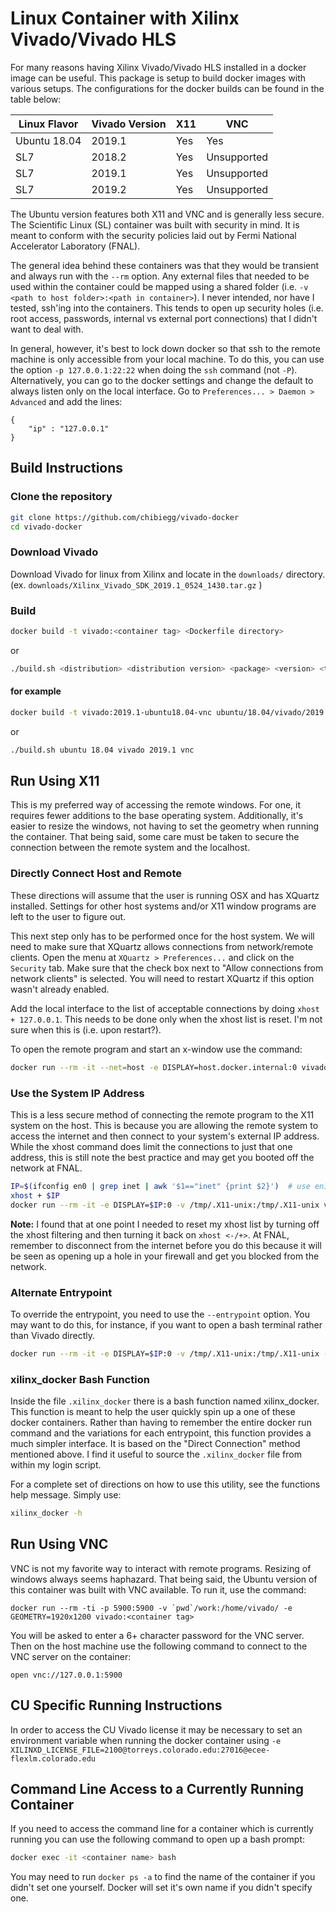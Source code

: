 # Linux Container with Xilinx Vivado/Vivado HLS

For many reasons having Xilinx Vivado/Vivado HLS installed in a docker image can be useful. This package is setup to build docker images with various setups. The configurations for the docker builds can be found in the table below:

| **Linux Flavor** | **Vivado Version** | **X11** |   **VNC**   |
| ---------------- | ------------------ | ------- | ----------- |
| Ubuntu 18.04     | 2019.1             | Yes     | Yes         |
| SL7              | 2018.2             | Yes     | Unsupported |
| SL7              | 2019.1             | Yes     | Unsupported |
| SL7              | 2019.2             | Yes     | Unsupported |

The Ubuntu version features both X11 and VNC and is generally less secure. The Scientific Linux (SL) container was built with security in mind. It is meant to conform with the security policies laid out by Fermi National Accelerator Laboratory (FNAL).

The general idea behind these containers was that they would be transient and always run with the ```--rm``` option. Any external files that needed to be used within the container could be mapped using a shared folder (i.e. ```-v <path to host folder>:<path in container>```). I never intended, nor have I tested, ssh'ing into the containers. This tends to open up security holes (i.e. root access, passwords, internal vs external port connections) that I didn't want to deal with.

In general, however, it's best to lock down docker so that ssh to the remote machine is only accessible from your local machine. To do this, you can use the option ```-p 127.0.0.1:22:22``` when doing the ```ssh``` command (not ```-P```). Alternatively, you can go to the docker settings and change the default to always listen only on the local interface. Go to ```Preferences... > Daemon > Advanced``` and add the lines:
```
{
    "ip" : "127.0.0.1"
}
```

## Build Instructions

### Clone the repository

```bash
git clone https://github.com/chibiegg/vivado-docker
cd vivado-docker
```

### Download Vivado

Download Vivado for linux from Xilinx and locate in the `downloads/` directory. (ex. `downloads/Xilinx_Vivado_SDK_2019.1_0524_1430.tar.gz` )

### Build

```bash
docker build -t vivado:<container tag> <Dockerfile directory>
```

or 

```bash
./build.sh <distribution> <distribution version> <package> <version> <type>
```

#### for example

```bash
docker build -t vivado:2019.1-ubuntu18.04-vnc ubuntu/18.04/vivado/2019.1/vnc
```

or 

```bash
./build.sh ubuntu 18.04 vivado 2019.1 vnc
```

## Run Using X11
This is my preferred way of accessing the remote windows. For one, it requires fewer additions to the base operating system. Additionally, it's easier to resize the windows, not having to set the geometry when running the container. That being said, some care must be taken to secure the connection between the remote system and the localhost.

### Directly Connect Host and Remote
These directions will assume that the user is running OSX and has XQuartz installed. Settings for other host systems and/or X11 window programs are left to the user to figure out.

This next step only has to be performed once for the host system. We will need to make sure that XQuartz allows connections from network/remote clients. Open the menu at ```XQuartz > Preferences...``` and click on the ```Security``` tab. Make sure that the check box next to "Allow connections from network clients" is selected. You will need to restart XQuartz if this option wasn't already enabled.

Add the local interface to the list of acceptable connections by doing ```xhost + 127.0.0.1```. This needs to be done only when the xhost list is reset. I'm not sure when this is (i.e. upon restart?).

To open the remote program and start an x-window use the command:
```bash
docker run --rm -it --net=host -e DISPLAY=host.docker.internal:0 vivado:<container tag> /opt/Xilinx/Vivado/2019.1/bin/vivado
```


### Use the System IP Address
This is a less secure method of connecting the remote program to the X11 system on the host. This is because you are allowing the remote system to access the internet and then connect to your system's external IP address. While the xhost command does limit the connections to just that one address, this is still note the best practice and may get you booted off the network at FNAL.

```bash
IP=$(ifconfig en0 | grep inet | awk '$1=="inet" {print $2}')  # use en1 for Wifi
xhost + $IP
docker run --rm -it -e DISPLAY=$IP:0 -v /tmp/.X11-unix:/tmp/.X11-unix vivado:<container tag> /opt/Xilinx/Vivado/2019.1/bin/vivado
```

**Note:** I found that at one point I needed to reset my xhost list by turning off the xhost filtering and then turning it back on ```xhost <-/+>```. At FNAL, remember to disconnect from the internet before you do this because it will be seen as opening up a hole in your firewall and get you blocked from the network.

### Alternate Entrypoint
To override the entrypoint, you need to use the ```--entrypoint``` option. You may want to do this, for instance, if you want to open a bash terminal rather than Vivado directly.
```bash
docker run --rm -it -e DISPLAY=$IP:0 -v /tmp/.X11-unix:/tmp/.X11-unix --entrypoint /bin/bash vivado:<container tag>
```

### xilinx_docker Bash Function
Inside the file ```.xilinx_docker``` there is a bash function named xilinx_docker. This function is meant to help the user quickly spin up a one of these docker containers. Rather than having to remember the entire docker run command and the variations for each entrypoint, this function provides a much simpler interface. It is based on the "Direct Connection" method mentioned above. I find it useful to source the ```.xilinx_docker``` file from within my login script.

For a complete set of directions on how to use this utility, see the functions help message. Simply use:
```bash
xilinx_docker -h
```

## Run Using VNC
VNC is not my favorite way to interact with remote programs. Resizing of windows always seems haphazard. That being said, the Ubuntu version of this container was built with VNC available. To run it, use the command:

```
docker run --rm -ti -p 5900:5900 -v `pwd`/work:/home/vivado/ -e GEOMETRY=1920x1200 vivado:<container tag>
```

You will be asked to enter a 6+ character password for the VNC server. Then on the host machine use the following command to connect to the VNC server on the container:

```
open vnc://127.0.0.1:5900
```

## CU Specific Running Instructions
In order to access the CU Vivado license it may be necessary to set an environment variable when running the docker container using ```-e XILINXD_LICENSE_FILE=2100@torreys.colorado.edu:27016@ecee-flexlm.colorado.edu```

## Command Line Access to a Currently Running Container
If you need to access the command line for a container which is currently running you can use the following command to open up a bash prompt:
```bash
docker exec -it <container name> bash
```

You may need to run ```docker ps -a``` to find the name of the container if you didn't set one yourself. Docker will set it's own name if you didn't specify one.